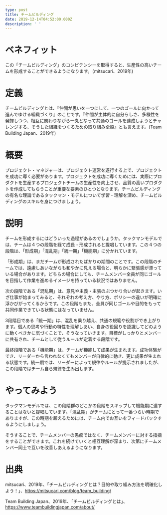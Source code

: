 ```yaml
---
type: post
title: チームビルディング
date: 2019-12-14T04:52:00.000Z
description: ' '
---
```

# ベネフィット

この「チームビルディング」のコンピテンシーを取得すると、生産性の高いチームを形成することができるようになります。（mitsucari、2019年)

# 定義

チームビルディングとは、『仲間が思いを一つにして、一つのゴールに向かって進んでゆける組織づくり』のことです。『仲間が主体的に自分らしさ、多様性を発揮しつつ、相互に関わりながら一丸となって共通のゴールを達成しようとチャレンジする、そうした組織をつくるための取り組み全般』とも言えます。(Team Building Japan、2019年)

# 概要

プロジェクト・マネジャーは、プロジェクト運営を遂行する上で、プロジェクトを成功に導く必要があります。プロジェクトを成功に導くためには、実際にプロダクトを生産するプロジェクトチームの生産性を向上させ、品質の高いプロダクトを作成してもらうことが重要な要素のひとつとなります。チームビルディングの有名な理論であるタックマン・モデルについて学習・理解を深め、チームビルディングのスキルを身につけましょう。

# 説明

チームを形成するにはどういった過程があるのでしょうか。タックマンモデルでは、チームは４つの段階を経て成長・形成されると提唱しています。この４つの段階は、「形成期」「混乱期」「統一期」「機能期」に分かれています。

「形成期」は、まだチームが形成されたばかりの期間のことです。この段階のチームでは、遠慮しあいながらも和やかに見える場合と、明らかに緊張感が漂っている場合があります。どちらの場合にしても、チームメンバー全員が同じゴールを目指して作業を進めるイメージを持っている状況ではありません。

次の段階である「混乱期」は、意見や主義・主張のぶつかり合いが起きます。いざ仕事が始まってみると、それぞれの考え方、やり方、ポリシーの違いが明確に浮かびがってくるからです。この段階もまた、全員が同じゴールや目的をもって共同作業できている状態にはなっていません。

3段階目である「統一期」は、混乱を乗り越え、共通の規範や役割ができ上がります。個人の思考や行動の特性を理解しあい、自身の役回りを認識してどのように動くべきかに気づくことで、そうなっていきます。目標がしっかりとメンバーに共有され、チームとして従うルールが定着する段階です。

最終段階である「機能期」は、チームが機能して成果が生まれます。成功体験ができ、リーダーから言われなくてもメンバーが自律的に動き、更に成果が生まれる状態です。統一期では、リーダーによって規律やルールが提示されましたが、この段階ではチーム自ら規律を生み出します。

# やってみよう

タックマンモデルでは、この段階群のどこかの段階をスキップして機能期に達することはないと提唱しています。「混乱期」がチームにとって一番つらい時期でありますが、この時期を超えるためには、チーム内でお互いをフィードバックするようにしましょう。

そうすることで、チームメンバーの愚痴ではなく、チームメンバーに対する指摘をすることができます。これを続けていくと相互理解が深まり、次第にチームメンバー同士で互いを改善しあえるようになります。



# 出典

mitsucari、2019年、「チームビルディングとは？目的や取り組み方法を明確化しよう！」、https://mitsucari.com/blog/team_building/

Team Building Japan、2019年、「チームビルディングとは」、https://www.teambuildingjapan.com/about/
